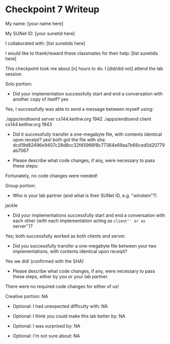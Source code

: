 Checkpoint 7 Writeup
====================

My name: [your name here]

My SUNet ID: [your sunetid here]

I collaborated with: [list sunetids here]

I would like to thank/reward these classmates for their help: [list sunetids here]

This checkpoint took me about [n] hours to do. I [did/did not] attend the lab session.

Solo portion:

- Did your implementation successfully start and end a conversation with another copy of itself? yes

Yes, I successfully was able to send a message between myself using:


./apps/endtoend server cs144.keithw.org 1942
./apps/endtoend client cs144.keithw.org 1943 


- Did it successfully transfer a one-megabyte file, with contents identical upon receipt? yes! both got the file with sha: 
dcd19d82496e9457c28d8cc32f45966f8c77364e69aa7b66ced5d20779ab7067

- Please describe what code changes, if any, were necessary to pass these steps:

Fortunately, no code changes were needed! 

Group portion:

- Who is your lab partner (and what is their SUNet ID, e.g. "winstein"?)

jackle 

- Did your implementations successfully start and end a conversation with each other (with each implementation acting as ``client'' or as ``server'')?

Yes; both successfully worked as both clients and server.

- Did you successfully transfer a one-megabyte file between your two
  implementations, with contents identical upon receipt?

Yes we did! (confirmed with the SHA)

- Please describe what code changes, if any, were necessary to pass
  these steps, either by you or your lab partner.

There were no required code changes for either of us! 

Creative portion: NA

- Optional: I had unexpected difficulty with: NA

- Optional: I think you could make this lab better by: NA

- Optional: I was surprised by: NA

- Optional: I'm not sure about: NA
